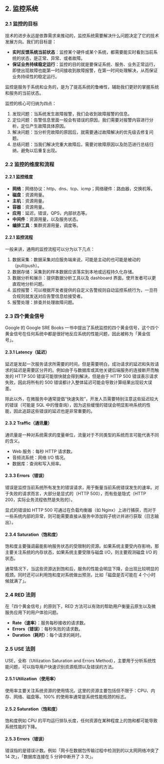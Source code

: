 ## 2. 监控系统

### 2.1 监控的目标

技术的进步永远是依靠需求来推动的，监控系统需要解决什么问题决定了它的技术发展方向。我们的目标是：

* **实时反馈系统当前状态**：监控某个硬件或某个系统，都需要能实时看到当前系统的状态，是正常、异常、或者故障。
* **保证业务持续稳定运行**：监控的目的就是要保证系统、服务、业务正常运行，即使出现故障也能第一时间接收到故障报警，在第一时间处理解决，从而保证业务持续性的稳定运行。

监控是服务于系统和业务的，是为了提高系统的鲁棒性，辅助我们更好的掌握系统和服务的当前状态。

监控的核心可归纳为四点：

1. 发现问题：当系统发生故障报警，我们会收到故障报警的信息。
2. 定位问题：告警信息里面一般会有错误的原因，我们需要对报警内容进行分析，定位产生故障具体原因。
3. 解决问题：当分析完故障的原因后，就需要通过故障解决的优先级去修复问题。
4. 总结问题：当我们解决完重大故障后，需要对故障原因以及防范进行总结归纳，避免以后重复出现。

### 2.2 监控的维度和流程

#### 2.2.1 监控维度

* **网络**：网络协议：http、dns、tcp、icmp；网络硬件：路由器，交换机等。
* **磁盘**：资源用量。
* **主机**：资源用量。
* **容器**：资源用量。
* **应用**：延迟，错误，QPS，内部状态等。
* **中间件**：资源用量，以及服务状态。
* **编排工具**：集群资源用量，调度等。

#### 2.2.1 监控流程

一般来讲，通用的监控流程可以分为以下几点：

1. 数据采集：数据采集对应服务端来说，可能是主动的也可能是被动的（pull/push）。
2. 数据存储：采集到的样本数据应该落实到本地或远程持久化存储。
3. 数据分析和展示：提供数据分析工具以及 dashboard 界面，使开发者可以更直观地分析问题。
5. 监控报警：可以根据开发者提供的自定义告警规则自动监控系统行为，一旦符合规则就发送对应告警信息给接受者。
6. 报警处理：排查并处理故障问题。

### 2.3 四个黄金信号

Google 的 Google SRE Books 一书中提出了系统监控的四个黄金信号，这个四个黄金信号在任何系统中都是很好地反应系统的性能问题，因此被称为「黄金信号」。

#### 2.3.1 Latency（延迟）

延迟是发起一次服务请求所需要的时间，但是需要明白，成功请求的延迟和失败请求的延迟是需要区分开的。例如由于与数据库或其他关键后端服务的连接断开而触发的 HTTP 500 错误可能很快就会得到解决，但是由于 HTTP 500 错误表示请求失败，因此将所有的 500 错误都计入整体延迟可能会导致计算结果出现较大误差。

除此以外，在微服务中通常提倡“快速失败”，开发人员需要特别注意这些延迟较大的错误（可能是 SQL 中的慢查询），因为这些缓慢的错误会明显影响系统的性能，因此追踪这些错误的延迟也是非常重要的。

#### 2.3.2 Traffic（通讯量）

通讯量是一种对系统需求的度量单位，流量对于不同类型的系统而言可能代表不同的含义。

* Web 服务：每秒 HTTP 请求数。
* 音频流系统：网络 I/O 情况。
* 数据库：查询和写入频率。

#### 2.3.3 Errors（错误）

错误是监控当前系统所有发生的错误请求，用于衡量当前系统错误发生的速率。对于失败的请求而言，大部分是显式的（HTTP 500），而有些是隐式（HTTP 200，实际业务流程依然是失败的）。

显式的错误如 HTTP 500 可通过在负载均衡器（如 Nginx）上进行捕获，而对于一些系统内部的异常，则可能需要直接从服务中添加钩子统计并进行获取（日志输出）。

#### 2.3.4 Saturation（饱和度）

饱和度主要强调最能影响服务状态的受限制的资源。如果系统主要受内存影响，那主要关注系统的内存状态，如果系统主要受限与磁盘 I/O，则主要观测磁盘 I/O 的状态。

通常情况下，当这些资源达到饱和后，服务的性能会明显下降，会出现比较明显的瓶颈。同时还可以利用饱和度对系统做出预测，比如「磁盘是否可能在 4 个小时候就满了」。

### 2.4 RED 法则

在「四个黄金信号」的原则下，RED 方法可以有效的帮助用户衡量云原生以及微服务应用下的用户体验问题。

* **Rate（速率）**：服务每秒接收的请求数。
* **Errors（错误）**：每秒失败的请求数。
* **Duration（耗时）**：每个请求的耗时。

### 2.5 USE 法则

USE，全称（Utilization Saturation and Errors Method），主要用于分析系统性能问题，可以指导用户快速识别资源瓶颈以及错误的方法。

#### 2.5.1 Utilization（使用率）

使用率主要关注系统资源的使用情况。这里的资源主要包括但不限于：CPU、内存、网络、磁盘等。100% 的使用率通常是系统性能瓶颈的标志。

#### 2.5.2 Saturation（饱和度）

饱和度例如 CPU 的平均运行排队长度，任何资源在某种程度上的饱和都可能导致系统性能的下降。

#### 2.5.3 Errors（错误）

错误指的是错误计数。例如「网卡在数据包传输过程中检测到的以太网网络冲突了 14 次」，「数据库连接在 5 分钟中断开了 3 次」。
